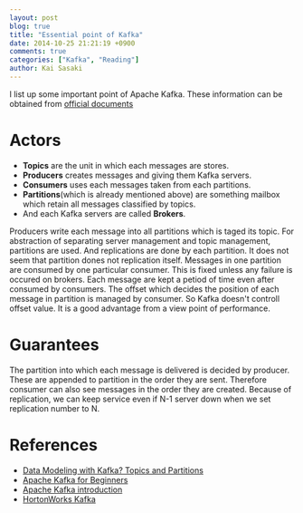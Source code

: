 ```yaml
---
layout: post
blog: true
title: "Essential point of Kafka"
date: 2014-10-25 21:21:19 +0900
comments: true
categories: ["Kafka", "Reading"]
author: Kai Sasaki
---
```


I list up some important point of Apache Kafka. These information can be obtained from [official documents](http://kafka.apache.org/documentation.html)

<!-- more -->

# Actors

* **Topics** are the unit in which each messages are stores. 
* **Producers** creates messages and giving them Kafka servers.
* **Consumers** uses each messages taken from each partitions.
* **Partitions**(which is already mentioned above) are something mailbox which retain all messages classified by topics.
* And each Kafka servers are called **Brokers**.

Producers write each message into all partitions which is taged its topic. For abstraction of separating server management and topic management, 
partitions are used. And replications are done by each partition. It does not seem that partition dones not replication itself. 
Messages in one partition are consumed by one particular consumer. This is fixed unless any failure is occured on brokers. 
Each message are kept a petiod of time even after consumed by consumers. The offset which decides the position of each message in partition is 
managed by consumer. So Kafka doesn't controll offset value. It is a good advantage from a view point of performance.

# Guarantees
The partition into which each message is delivered is decided by producer. These are appended to partition in the order they are sent.
Therefore consumer can also see messages in the order they are created. Because of replication, we can keep service even if N-1 server down
when we set replication number to N.

# References 

* [Data Modeling with Kafka? Topics and Partitions](http://stackoverflow.com/questions/17205561/data-modeling-with-kafka-topics-and-partitions)
* [Apache Kafka for Beginners](http://blog.cloudera.com/blog/2014/09/apache-kafka-for-beginners/)
* [Apache Kafka introduction](http://kafka.apache.org/documentation.html#introduction)
* [HortonWorks Kafka](http://jp.hortonworks.com/hadoop/kafka/)